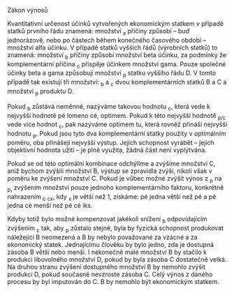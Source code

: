 <prosody rate="slow" pitch="+20%">Zákon výnosů</prosody> <break time="1.2s" />

Kvantitativní určenost účinků vytvořených ekonomickým statkem v případě statků prvního řádu znamená: <break time="0.3s" /> množství <sub alias="á">a</sub> příčiny způsobí – buď jednorázově, nebo po částech během konečného časového období – množství alfa účinku. <break time="0.7s" /> V případě statků vyšších řádů <break time="0.2s" /> (výrobních statků) <break time="0.2s" /> to znamená: <break time="0.3s" /> množství <sub alias="bé">b</sub> příčiny způsobí množství beta účinku, za podmínky že komplementární příčina <sub alias="cé">c</sub> přispěje účinkem množství gama. <break time="0.7s" /> <emphasis level="moderate">Pouze společné účinky beta a gama způsobují množství <sub alias="pé">p</sub> statku vyššího řádu D.</emphasis> <break time="0.6s" /> V tomto případě tak existují tři množství: <break time="0.3s" /> <sub alias="bé">b</sub> a <sub alias="cé">c</sub> dvou komplementárních statků B a C <break time="0.2s" /> a množství <sub alias="pé">p</sub> produktu D.

<break time="0.8s" />

Pokud <sub alias="bé">b</sub> zůstává neměnné, <break time="0.3s" /> nazýváme takovou hodnotu <sub alias="cé">c</sub>, která vede k nejvyšší hodnotě pé lomeno cé, <break time="0.2s" /> <emphasis level="strong">optimem</emphasis>. <break time="0.6s" /> Pokud k této nejvyšší hodnotě <sub alias="pé lomeno cé">p/c</sub> vede více hodnot <sub alias="cé">c</sub>, <break time="0.3s" /> pak nazýváme optimem tu, která rovněž přináší nejvyšší hodnotu <sub alias="pé">p</sub>. <break time="0.7s" /> <prosody rate="95%" pitch="-5%">Pokud jsou tyto dva komplementární statky použity v optimálním poměru, <break time="0.3s" /> oba přinášejí nejvyšší výstup.</prosody> <break time="0.5s" /> Jejich schopnost vyrábět – jejich objektivní hodnota užití – je plně využita, <break time="0.2s" /> žádná část není vyplýtvána.

<break time="0.8s" />

<prosody rate="95%">Pokud se od této optimální kombinace odchýlíme <break time="0.2s" /> a zvýšíme množství C, <break time="0.2s" /> aniž bychom zvýšili množství B, <break time="0.3s" /> výstup se zpravidla zvýší, <break time="0.4s" /> nikoli však v poměru ke zvýšení množství C.</prosody> <break time="0.7s" /> Pokud je vůbec možné zvýšit výnos z <sub alias="pé">p</sub> na <sub alias="pé jedna">p₁</sub> zvýšením množství pouze jednoho komplementárního faktoru, <break time="0.3s" /> konkrétně nahrazením <sub alias="cé">c</sub> <sub alias="cé krát iks">cx</sub>, <break time="0.2s" /> kdy <sub alias="iks">x</sub> je větší než 1, <break time="0.3s" /> získáme: <break time="0.5s" /> pé jedna větší než pé <break time="0.3s" /> a pé jedna cé menší než pé cé iks.

<break time="0.8s" />

<emphasis level="moderate">Kdyby totiž bylo možné kompenzovat jakékoli snížení <sub alias="bé">b</sub> odpovídajícím zvýšením <sub alias="cé">c</sub> tak, <break time="0.3s" /> aby <sub alias="pé">p</sub> zůstalo stejné, <break time="0.4s" /> byla by fyzická schopnost produkovat náležející B neomezená <break time="0.2s" /> a B by nebylo považované za vzácné a za ekonomický statek.</emphasis> <break time="0.7s" /> Jednajícímu člověku by bylo jedno, <break time="0.3s" /> zda je dostupná zásoba B větší nebo menší. <break time="0.5s" /> I nekonečně malé množství B by stačilo k produkci libovolného množství D, <break time="0.3s" /> pokud by byla zásoba C dostatečně velká. <break time="0.7s" /> <prosody pitch="-10%">Na druhou stranu zvýšení dostupného množství B by nemohlo zvýšit produkci D, <break time="0.3s" /> pokud současně nevzroste zásoba C.</prosody> <break time="0.6s" /> <emphasis level="strong">Celý výnos z daného procesu by byl imputován do C.</emphasis> <break time="0.4s" /> B by nemohlo být ekonomickým statkem.
